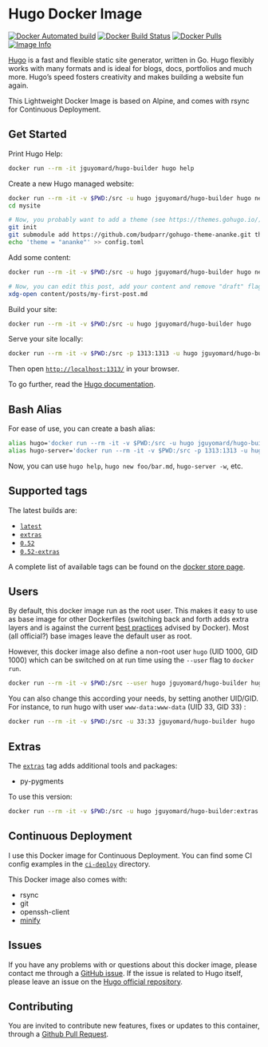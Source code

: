 # Hugo Docker Image

[![Docker Automated build](https://img.shields.io/docker/automated/jguyomard/hugo-builder.svg)](https://store.docker.com/community/images/jguyomard/hugo-builder)
[![Docker Build Status](https://img.shields.io/docker/build/jguyomard/hugo-builder.svg)](https://store.docker.com/community/images/jguyomard/hugo-builder/builds)
[![Docker Pulls](https://img.shields.io/docker/pulls/jguyomard/hugo-builder.svg)](https://store.docker.com/community/images/jguyomard/hugo-builder)
[![Image Info](https://images.microbadger.com/badges/image/jguyomard/hugo-builder.svg)](https://microbadger.com/images/jguyomard/hugo-builder)

[Hugo](https://gohugo.io/) is a fast and flexible static site generator, written in Go.
Hugo flexibly works with many formats and is ideal for blogs, docs, portfolios and much more.
Hugo’s speed fosters creativity and makes building a website fun again.

This Lightweight Docker Image is based on Alpine, and comes with rsync for Continuous Deployment.

## Get Started

Print Hugo Help:

```bash
docker run --rm -it jguyomard/hugo-builder hugo help
```

Create a new Hugo managed website:

```bash
docker run --rm -it -v $PWD:/src -u hugo jguyomard/hugo-builder hugo new site mysite
cd mysite

# Now, you probably want to add a theme (see https://themes.gohugo.io/):
git init
git submodule add https://github.com/budparr/gohugo-theme-ananke.git themes/ananke;
echo 'theme = "ananke"' >> config.toml
```

Add some content:

```bash
docker run --rm -it -v $PWD:/src -u hugo jguyomard/hugo-builder hugo new posts/my-first-post.md

# Now, you can edit this post, add your content and remove "draft" flag:
xdg-open content/posts/my-first-post.md
```

Build your site:

```bash
docker run --rm -it -v $PWD:/src -u hugo jguyomard/hugo-builder hugo
```

Serve your site locally:

```bash
docker run --rm -it -v $PWD:/src -p 1313:1313 -u hugo jguyomard/hugo-builder hugo server -w --bind=0.0.0.0
```

Then open [`http://localhost:1313/`](http://localhost:1313/) in your browser.

To go further, read the [Hugo documentation](https://gohugo.io/documentation/).

## Bash Alias

For ease of use, you can create a bash alias:

```bash
alias hugo='docker run --rm -it -v $PWD:/src -u hugo jguyomard/hugo-builder hugo'
alias hugo-server='docker run --rm -it -v $PWD:/src -p 1313:1313 -u hugo jguyomard/hugo-builder hugo server --bind 0.0.0.0'
```

Now, you can use `hugo help`, `hugo new foo/bar.md`, `hugo-server -w`, etc.

## Supported tags

The latest builds are:

- [`latest`](https://github.com/jguyomard/docker-hugo/blob/master/Dockerfile)
- [`extras`](https://github.com/jguyomard/docker-hugo/blob/master/extras/Dockerfile)
- [`0.52`](https://github.com/jguyomard/docker-hugo/blob/v0.52/Dockerfile)
- [`0.52-extras`](https://github.com/jguyomard/docker-hugo/blob/v0.52/extras/Dockerfile)

A complete list of available tags can be found on the [docker store page](https://store.docker.com/community/images/jguyomard/hugo-builder/tags).

## Users

By default, this docker image run as the root user. This makes it easy to use as base image for other Dockerfiles (switching back and forth adds extra layers and is against the current [best practices](https://docs.docker.com/engine/userguide/eng-image/dockerfile_best-practices/#user) advised by Docker). Most (all official?) base images leave the default user as root.

However, this docker image also define a non-root user `hugo` (UID 1000, GID 1000) which can be switched on at run time using the `--user` flag to `docker run`.

```bash
docker run --rm -it -v $PWD:/src --user hugo jguyomard/hugo-builder hugo
```

You can also change this according your needs, by setting another UID/GID. For instance, to run hugo with user `www-data:www-data` (UID 33, GID 33) :

```bash
docker run --rm -it -v $PWD:/src -u 33:33 jguyomard/hugo-builder hugo
```

## Extras

The [`extras`](https://github.com/jguyomard/docker-hugo/blob/master/extras/Dockerfile) tag adds additional tools and packages:

- py-pygments

To use this version:

```bash
docker run --rm -it -v $PWD:/src -u hugo jguyomard/hugo-builder:extras hugo
```

## Continuous Deployment

I use this Docker image for Continuous Deployment. You can find some CI config examples in the [`ci-deploy`](https://github.com/jguyomard/docker-hugo/tree/master/ci-deploy) directory.

This Docker image also comes with:

- rsync
- git
- openssh-client
- [minify](https://github.com/tdewolff/minify)

## Issues

If you have any problems with or questions about this docker image, please contact me through a [GitHub issue](https://github.com/jguyomard/docker-hugo/issues).
If the issue is related to Hugo itself, please leave an issue on the [Hugo official repository](https://github.com/spf13/hugo).

## Contributing

You are invited to contribute new features, fixes or updates to this container, through a [Github Pull Request](https://github.com/jguyomard/docker-hugo/pulls).
